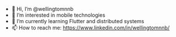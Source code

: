 - 👋 Hi, I’m @wellingtomnnb
- 👀 I’m interested in mobile technologies
- 🌱 I’m currently learning Flutter and distributed systems
- 📫 How to reach me: https://www.linkedin.com/in/wellingtomnnb/


